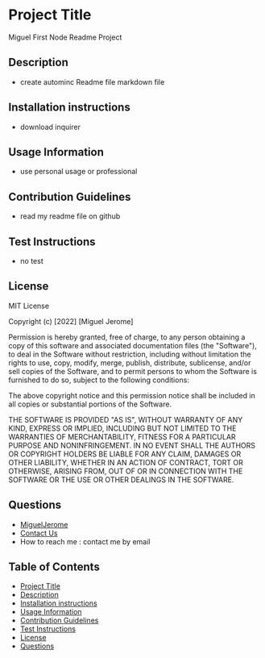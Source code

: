# Project Title
Miguel First Node Readme Project

## Description
* create autominc Readme file markdown file

## Installation instructions
* download inquirer

## Usage Information
* use personal usage or professional

## Contribution Guidelines
* read my readme file on github

## Test Instructions
* no test

## License
MIT License

Copyright (c) [2022] [Miguel Jerome]

Permission is hereby granted, free of charge, to any person obtaining a copy
of this software and associated documentation files (the "Software"), to deal
in the Software without restriction, including without limitation the rights
to use, copy, modify, merge, publish, distribute, sublicense, and/or sell
copies of the Software, and to permit persons to whom the Software is
furnished to do so, subject to the following conditions:

The above copyright notice and this permission notice shall be included in all
copies or substantial portions of the Software.

THE SOFTWARE IS PROVIDED "AS IS", WITHOUT WARRANTY OF ANY KIND, EXPRESS OR
IMPLIED, INCLUDING BUT NOT LIMITED TO THE WARRANTIES OF MERCHANTABILITY,
FITNESS FOR A PARTICULAR PURPOSE AND NONINFRINGEMENT. IN NO EVENT SHALL THE
AUTHORS OR COPYRIGHT HOLDERS BE LIABLE FOR ANY CLAIM, DAMAGES OR OTHER
LIABILITY, WHETHER IN AN ACTION OF CONTRACT, TORT OR OTHERWISE, ARISING FROM,
OUT OF OR IN CONNECTION WITH THE SOFTWARE OR THE USE OR OTHER DEALINGS IN THE
SOFTWARE.

## Questions
* [MiguelJerome](https://github.com/MiguelJerome/)
* [Contact Us](mailto:2001326@collegelacite.ca)
* How to reach me : contact me by email

## Table of Contents
* [Project Title](#Project-Title)
* [Description](#Description)
* [Installation instructions](#Installation-instructions)
* [Usage Information](#Usage-Information)
* [Contribution Guidelines](#Contribution-Guidelines)
* [Test Instructions](#Test-Instructions)
* [License](#License)
* [Questions](#Questions)



